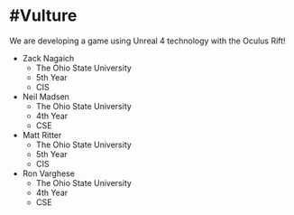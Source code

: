 #Vulture
=======
We are developing a game using Unreal 4 technology with the Oculus Rift!


-  Zack Nagaich
    + The Ohio State University
    + 5th Year
    + CIS
- Neil Madsen
    + The Ohio State University
    + 4th Year
    + CSE
- Matt Ritter
    + The Ohio State University
    + 5th Year
    + CIS
- Ron Varghese
    + The Ohio State University
    + 4th Year
    + CSE
